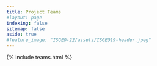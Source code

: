 ```yaml
---
title: Project Teams
#layout: page
indexing: false
sitemap: false
aside: true
#feature_image: "ISGEO-22/assets/ISGEO19-header.jpeg"
---
```


{% include teams.html %}
